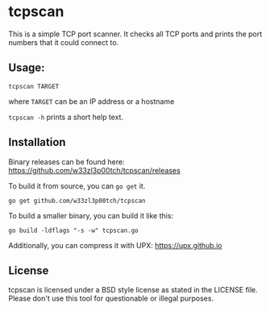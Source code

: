 # tcpscan

This is a simple TCP port scanner. It checks all TCP ports and prints the port numbers that it could connect to.


## Usage:

```tcpscan TARGET```

where ```TARGET``` can be an IP address or a hostname

```tcpscan -h``` prints a short help text.


## Installation
Binary releases can be found here: https://github.com/w33zl3p00tch/tcpscan/releases

To build it from source, you can ```go get``` it.

```go get github.com/w33zl3p00tch/tcpscan```

To build a smaller binary, you can build it like this:

```go build -ldflags "-s -w" tcpscan.go```

Additionally, you can compress it with UPX: https://upx.github.io


## License

tcpscan is licensed under a BSD style license as stated in the LICENSE file.
Please don't use this tool for questionable or illegal purposes.
